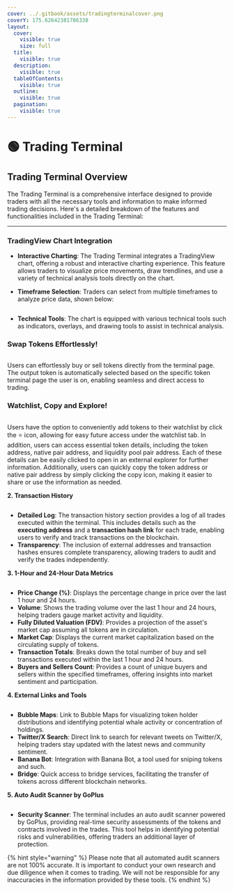 ```yaml
---
cover: ../.gitbook/assets/tradingterminalcover.png
coverY: 175.62642381786338
layout:
  cover:
    visible: true
    size: full
  title:
    visible: true
  description:
    visible: true
  tableOfContents:
    visible: true
  outline:
    visible: true
  pagination:
    visible: true
---
```


# 🟢 Trading Terminal

## Trading Terminal Overview

The Trading Terminal is a comprehensive interface designed to provide traders with all the necessary tools and information to make informed trading decisions. Here's a detailed breakdown of the features and functionalities included in the Trading Terminal:

***

### &#x20;**TradingView Chart Integration**

* **Interactive Charting**: The Trading Terminal integrates a TradingView chart, offering a robust and interactive charting experience. This feature allows traders to visualize price movements, draw trendlines, and use a variety of technical analysis tools directly on the chart.
*   **Timeframe Selection**: Traders can select from multiple timeframes to analyze price data, shown below:

    <figure><img src="../.gitbook/assets/image (2) (1).png" alt=""><figcaption></figcaption></figure>
* **Technical Tools**: The chart is equipped with various technical tools such as indicators, overlays, and drawing tools to assist in technical analysis.

### Swap Tokens Effortlessly!

<figure><img src="../.gitbook/assets/image (4).png" alt=""><figcaption></figcaption></figure>

Users can effortlessly buy or sell tokens directly from the terminal page. The output token is automatically selected based on the specific token terminal page the user is on, enabling seamless and direct access to trading.



### Watchlist, Copy and Explore!

<figure><img src="../.gitbook/assets/image (5).png" alt=""><figcaption></figcaption></figure>

Users have the option to conveniently add tokens to their watchlist by click the ⭐ icon, allowing for easy future access under the watchlist tab. In addition, users can access essential token details, including the token address, native pair address, and liquidity pool pair address. Each of these details can be easily clicked to open in an external explorer for further information. Additionally, users can quickly copy the token address or native pair address by simply clicking the copy icon, making it easier to share or use the information as needed.

**2. Transaction History**

<figure><img src="../.gitbook/assets/image (1) (1) (1).png" alt=""><figcaption></figcaption></figure>

* **Detailed Log**: The transaction history section provides a log of all trades executed within the terminal. This includes details such as the **executing address** and a **transaction hash link** for each trade, enabling users to verify and track transactions on the blockchain.
* **Transparency**: The inclusion of external addresses and transaction hashes ensures complete transparency, allowing traders to audit and verify the trades independently.

**3. 1-Hour and 24-Hour Data Metrics**

<figure><img src="../.gitbook/assets/image (2) (1) (1).png" alt=""><figcaption></figcaption></figure>

* **Price Change (%)**: Displays the percentage change in price over the last 1 hour and 24 hours.
* **Volume**: Shows the trading volume over the last 1 hour and 24 hours, helping traders gauge market activity and liquidity.
* **Fully Diluted Valuation (FDV)**: Provides a projection of the asset's market cap assuming all tokens are in circulation.
* **Market Cap**: Displays the current market capitalization based on the circulating supply of tokens.
* **Transaction Totals**: Breaks down the total number of buy and sell transactions executed within the last 1 hour and 24 hours.
* **Buyers and Sellers Count**: Provides a count of unique buyers and sellers within the specified timeframes, offering insights into market sentiment and participation.

**4. External Links and Tools**

<figure><img src="../.gitbook/assets/image (3) (1).png" alt=""><figcaption></figcaption></figure>

* **Bubble Maps**: Link to Bubble Maps for visualizing token holder distributions and identifying potential whale activity or concentration of holdings.
* **Twitter/X Search**: Direct link to search for relevant tweets on Twitter/X, helping traders stay updated with the latest news and community sentiment.
* **Banana Bot**: Integration with Banana Bot, a tool used for sniping tokens and such.
* **Bridge**: Quick access to bridge services, facilitating the transfer of tokens across different blockchain networks.

**5. Auto Audit Scanner by GoPlus**

<figure><img src="../.gitbook/assets/image (6).png" alt=""><figcaption></figcaption></figure>

* **Security Scanner**: The terminal includes an auto audit scanner powered by GoPlus, providing real-time security assessments of the tokens and contracts involved in the trades. This tool helps in identifying potential risks and vulnerabilities, offering traders an additional layer of protection.

{% hint style="warning" %}
Please note that all automated audit scanners are not 100% accurate. It is important to conduct your own research and due diligence when it comes to trading. We will not be responsible for any inaccuracies in the information provided by these tools.
{% endhint %}
